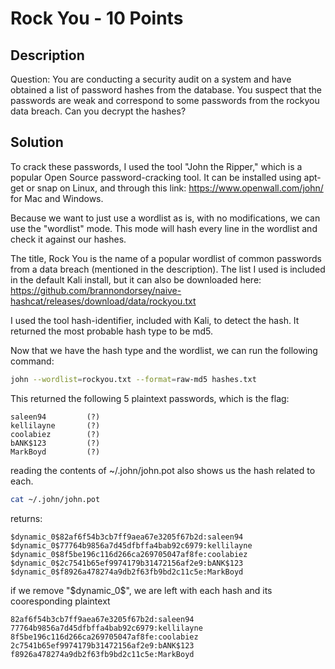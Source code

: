 # Rock You - 10 Points
## Description
Question: You are conducting a security audit on a system and have obtained a list of password hashes from the database. You suspect that the passwords are weak and correspond to some passwords from the rockyou data breach. Can you decrypt the hashes?

## Solution
To crack these passwords, I used the tool "John the Ripper," which is a popular Open Source password-cracking tool. It can be installed using apt-get or snap on Linux, and through this link: https://www.openwall.com/john/ for Mac and Windows.

Because we want to just use a wordlist as is, with no modifications, we can use the "wordlist" mode. This mode will hash every line in the wordlist and check it against our hashes.

The title, Rock You is the name of a popular wordlist of common passwords from a data breach (mentioned in the description). The list I used is included in the default Kali install, but it can also be downloaded here: https://github.com/brannondorsey/naive-hashcat/releases/download/data/rockyou.txt

I used the tool hash-identifier, included with Kali, to detect the hash. It returned the most probable hash type to be md5.

Now that we have the hash type and the wordlist, we can run the following command:

```zsh
john --wordlist=rockyou.txt --format=raw-md5 hashes.txt
```

This returned the following 5 plaintext passwords, which is the flag:
```
saleen94         (?)
kellilayne       (?)
coolabiez        (?)
bANK$123         (?)
MarkBoyd         (?)
```

reading the contents of ~/.john/john.pot also shows us the hash related to each.
```zsh
cat ~/.john/john.pot
```
returns:
```
$dynamic_0$82af6f54b3cb7ff9aea67e3205f67b2d:saleen94
$dynamic_0$77764b9856a7d45dfbffa4bab92c6979:kellilayne
$dynamic_0$8f5be196c116d266ca269705047af8fe:coolabiez
$dynamic_0$2c7541b65ef9974179b31472156af2e9:bANK$123
$dynamic_0$f8926a478274a9db2f63fb9bd2c11c5e:MarkBoyd
```
if we remove "$dynamic_0\$", we are left with each hash and its cooresponding plaintext

```
82af6f54b3cb7ff9aea67e3205f67b2d:saleen94
77764b9856a7d45dfbffa4bab92c6979:kellilayne
8f5be196c116d266ca269705047af8fe:coolabiez
2c7541b65ef9974179b31472156af2e9:bANK$123
f8926a478274a9db2f63fb9bd2c11c5e:MarkBoyd
```